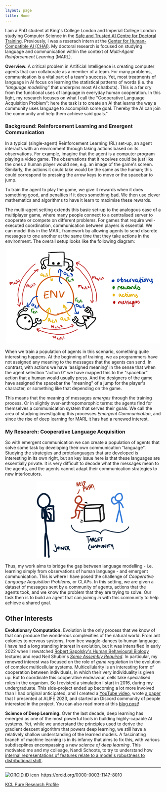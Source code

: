 ```yaml
---
layout: page
title: Home
---
```


I am a PhD student at King's College London and Imperial College London studying Computer Science in the [Safe and Trusted AI Centre for Doctoral Training](https://safeandtrustedai.org). Previously, I was a reserach intern at the [Center for Human-Compatible AI (CHAI)](https://www.humancompatible.ai).
My doctoral research is focused on studying language and communication within the context of _Multi-Agent Reinforcement Learning_ (MARL).

**Overview.** A critical problem in Artificial Intelligence is creating computer agents that can collaborate as a member of a team. For many problems, communication is a vital part of a team's success. Yet, most treatments of language in AI focus on learning the statistical patterns of words (i.e. the _"language modelling"_ that underpins most AI chatbots). This is a far cry from the functional uses of language in everyday human cooperation. In this light, my research focuses on what I call the "Cooperative Language Acquisition Problem": here the task is to create an AI that learns the way a community uses language to accomplish some goal. Thereby the AI can join the community and help them achieve said goals."


### Background: Reinforcement Learning and Emergent Communication

In a typical (single-agent) Reinforcement Learning (RL) set-up, an agent interacts with an environment through taking actions based on its observations.
For example, imagine that the agent is a computer program playing a video game.
The observations that it receives could be just like the ones a human player would see, e.g. an image of the game's screen.
Similarly, the actions it could take would be the same as the human; this could correspond to pressing the arrow keys to move or the spacebar to jump.

To train the agent to play the game, we give it rewards when it does something good, and penalties if it does something bad.
We then use clever mathematics and algorithms to have it learn to maximise these rewards.

The multi-agent setting extends this basic set-up to the analogous case of a multiplayer game, where many people connect to a centralised server to cooperate or compete on different problems. For games that require well-executed coordination, communication between players is essential.
We can model this in the MARL framework by allowing agents to send discrete messages to one another at the same time that they take actions in the environment.
The overall setup looks like the following diagram:

<p align="center">
<img src="./assets/marl_communication.png" width="500px" display="block" margin-left="auto" margin-right="auto" class="center"/>
</p>

When we train a population of agents in this scenario, something quite interesting happens.
At the beginning of training, we as programmers have not assigned any meaning to the messages that the agents can send.
In contrast, with actions we have 'assigned meaning' in the sense that when the agent selection "action 0" we have mapped this to the "spacebar" action that a human would usually press.
And the designers of the game have assigned the spacebar the "meaning" of a jump for the player's character, or something like that depending on the game.

This means that the meaning of messages _emerges_ through the training process. Or in slightly over-anthropomorophic terms: the agents find for themselves a communication system that serves their goals.
We call the area of studying investigating this processes _Emergent Communication_, and since the rise of deep learning for MARL it has had a renewed interest.

### My Research: Cooperative Language Acquisition

So with emergent communication we can create a population of agents that solve some task by developing their own communication "language".
Studying the strategies and protolanguages that are developed is interesting in its own right, but an key issue here is that these languages are essentially private.
It is very difficult to decode what the messages mean to the agents, and the agents cannot adapt their communication strategies to new interlocutors.

<p align="center">
<img src="./assets/clap-cartoon.png" width="300px" display="block" margin-left="auto" margin-right="auto" class="center"/>
</p>

Thus, my work aims to bridge the gap between language modelling - i.e. learning simply from observations of human language - and emergent communication.
This is where I have posed the challenge of _Cooperative Language Acquisition Problems_, or CLAPs.
In this setting, we are given a dataset of messages sent by a community of agents, actions that the agents took, and we know the problem that they are trying to solve.
Our task then is to build an agent that can _joining in_ with this community to help achieve a shared goal. 

## Other Interests

**Evolutionary Computation.** Evolution is the only process that we know of that can produce the wonderous complexities of the natural world.
From ant colonies to nervous systems, from bee waggle-dances to human language.
I have had a long standing interest in evolution, but it was intensified in early 2022 when I rewatched [Robert Sapolsky's Human Behavioural Biology](https://www.youtube.com/playlist?list=PL848F2368C90DDC3D) lectures and read Neil Shubin's [_Some Assembly Required_](https://www.amazon.com/Some-Assembly-Required-Decoding-Billion/dp/1101871334).
In particular, my renewed interest was focused on the role of _gene regulation_ in the evolution of complex multicellular systems.
Multicellularity is an interesting form of cooperation between individuals, in which their very individuality is given up.
But to coordinate this cooperative endeavour, cells take specialised roles in the organism.
So I revisted a simulation I start in 2016, during my undergraduate.
This side-project ended up becoming a lot more involved than I had original anticipated, and I created a [YouTube video](https://www.youtube.com/channel/UCNxxs-OEF_5xhM8iOX87NSg), wrote [a paper](https://direct.mit.edu/isal/proceedings/isal/35/77/116930) that I presented at ALIFE 2023, and started an Discord community of people interested in the project. You can also read more at this [blog post](https://dylancope.com/protoevo)!

**Science of Deep Learning.** Over the last decade, deep learning has emerged as one of the most powerful tools in building highly-capable AI systems.
Yet, while we understand the principles used to derive the gradient descent algorithm that powers deep learning, we still have a relatively shallow understanding of the learned models.
A fascinating branch of machine learning is in its infancy that aims to fix this, with various subdiscplines encompassing a new _science of deep learning_.
This motivated me and my colleage, Nandi Schoots, to try to understand how [internal representations of features relate to a model's robustness to distributional shift](https://domaingen.github.io/accepted).

---

<div itemscope itemtype="https://schema.org/Person"><a itemprop="sameAs" content="https://orcid.org/0000-0003-1147-8010" href="https://orcid.org/0000-0003-1147-8010" target="orcid.widget" rel="me noopener noreferrer" style="vertical-align:top;"><img src="https://orcid.org/sites/default/files/images/orcid_16x16.png" style="width:1em;margin-right:.5em;" alt="ORCID iD icon">https://orcid.org/0000-0003-1147-8010</a></div>

[KCL Pure Research Profile](https://kclpure.kcl.ac.uk/portal/en/persons/dylan-cope)
